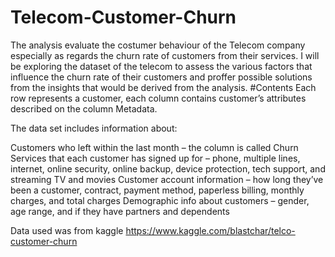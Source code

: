 # Telecom-Customer-Churn
The analysis evaluate the costumer behaviour of the Telecom company especially as regards the churn rate of customers from their services. I will be exploring the dataset of the telecom to assess the various factors that influence the churn rate of their customers and proffer possible solutions from the insights that would be derived from the analysis.
#Contents
Each row represents a customer, each column contains customer’s attributes described on the column Metadata.

The data set includes information about:

Customers who left within the last month – the column is called Churn
Services that each customer has signed up for – phone, multiple lines, internet, online security, online backup, device protection, tech support, and streaming TV and movies
Customer account information – how long they’ve been a customer, contract, payment method, paperless billing, monthly charges, and total charges
Demographic info about customers – gender, age range, and if they have partners and dependents

Data used was from kaggle https://www.kaggle.com/blastchar/telco-customer-churn
